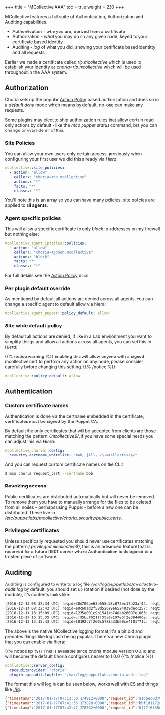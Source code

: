 +++
title = "MCollective AAA"
toc = true
weight = 220
+++

MCollective features a full suite of Authentication, Authorization and Auditing capabilities.

  * Authentication - _who_ you are, derived from a certificate
  * Authorization - _what_ you may do on any given node, keyed to your certificate based identity
  * Auditing - _log_ of what you did, showing your certificate based identitty and all requests

Earlier we made a certificate called _rip.mcollective_ which is used to establish your identity as _choria=rip.mcollective_ which will be used throughout in the AAA system.

## Authorization

Choria sets up the popular [Action Policy](https://github.com/puppetlabs/mcollective-actionpolicy-auth) based authorization and does so in a _default deny_ mode which means by default, no-one can make any requests.

Some plugins may elect to ship authorization rules that allow certain read only actions by default - like the _mco puppet status_ command, but you can change or override all of this.

### Site Policies

You can allow your own users only certain access, previously when configuring your first user we did this already via _Hiera_:

```yaml
mcollective::site_policies:
  - action: "allow"
    callers: "choria=rip.mcollective"
    actions: "*"
    facts: "*"
    classes: "*"
```

You'll note this is an array so you can have many policies, site policies are applied to **all agents**.

### Agent specific policies

This will allow a specific certificate to only _block_ ip addresses on my firewall but nothing else:

```yaml
mcollective_agent_iptables::policies:
  - action: "allow"
    callers: "choria=typhon.mcollective"
    actions: "block"
    facts: "*"
    classes: "*"
```

For full details see the [Action Policy](https://github.com/puppetlabs/mcollective-actionpolicy-auth) docs.

### Per plugin default override

As mentioned by default all actions are denied across all agents, you can change a specific agent to default allow via hiera:

```yaml
mcollective_agent_puppet::policy_default: allow
```

### Site wide default policy

By default all actions are denied, if like in a Lab environment you want to simplify things and allow all actions across all agents, you can set this in _Hiera_:

{{% notice warning %}}
Enabling this will allow anyone with a signed mcollective cert to perform any action on any node, please consider carefully before changing this setting.
{{% /notice %}}

```yaml
mcollective::policy_default: allow
```

## Authentication
### Custom certificate names

Authentication is done via the certname embedded in the certificate, certificates must be signed by the Puppet CA.

By default the only certificates that will be accepted from clients are those matching the pattern _/\.mcollective$/_, if you have some special needs you can adjust this via _Hiera_:

```yaml
mcollective_choria::config:
  security.certname_whitelist: "bob, jill, /\.mcollective$/"
```

And you can request custom certificate names on the CLI:

```bash
$ mco choria request_cert --certname bob
```

### Revoking access

Public certificates are distributed automatically but will never be removed.  To remove them you have to manually arrange for the files to be deleted from all nodes - perhaps using Puppet - before a new one can be distributed.  These live in */etc/puppetlabs/mcollective/choria_security/public_certs*.

### Privileged certificates

Unless specifically requested you should never use certificates matching the pattern _/\.privileged\.mcollective$/_, this is an advanced feature that is reserved for a future REST server where Authentication is delegated to a trusted piece of software.

## Auditing

Auditing is configured to write to a log file _/var/log/puppetlabs/mcollective-audit.log_ by default, you should set up rotation if desired (not done by the module), it's contents looks like:

```bash
[2016-12-13 08:32:34 UTC] reqid=30d706be63e555db8c073ec17a23af44: reqtime=1481617954 caller=choria=rip.mcollective@dev3.example.net agent=rpcutil action=ping data={:process_results=>true}
[2016-12-13 08:32:43 UTC] reqid=e0c60ad2f58d52699e6524039decc257: reqtime=1481617963 caller=choria=rip.mcollective@dev3.example.net agent=puppet action=status data={:process_results=>true}
[2016-12-13 13:15:09 UTC] reqid=1235e001c9b15414b748ab26607e1063: reqtime=1481634909 caller=choria=rip.mcollective@dev3.example.net agent=puppet action=status data={:process_results=>true}
[2016-12-13 13:15:35 UTC] reqid=cf95bc7621ff55a8a197e3f2e394406e: reqtime=1481634935 caller=choria=rip.mcollective@dev3.example.net agent=puppet action=status data={:process_results=>true}
[2016-12-13 13:15:43 UTC] reqid=18192c7f260c5788a33b60ce4f01771c: reqtime=1481634943 caller=choria=rip.mcollective@dev3.example.net agent=puppet action=status data={:process_results=>true}
```

The above is the native MCollective logging format, it's a bit old and predates things like logstash being popular.  There's a new Choria plugin that you can enable via Hiera:

{{% notice tip %}}
This is available since choria module version 0.0.16 and will become the default Choria configures nearer to 1.0.0
{{% /notice %}}

```yaml
mcollective::server_config:
  rpcauditprovider: "choria"
  plugin.rpcaudit.logfile: "/var/log/puppetlabs/choria-audit.log"
```

The format this will log in can be seen below, works well with ES and things like [./jq](https://stedolan.github.io/jq/).

```json
{"timestamp":"2017-01-07T07:13:30.174912+0000","request_id":"a1dbec0d79845644a5761e5969ec8ff2","request_time":1483773209,"caller":"choria=rip.mcollective","sender":"dev4.example.net","agent":"package","action":"status","data":{"package":"puppet-agent","version":null,"process_results":true}}
{"timestamp":"2017-01-07T07:41:36.173828+0000","request_id":"bbf1d1172abe5ea2a5a73ffcb436c5d1","request_time":1483774895,"caller":"choria=rip.mcollective","sender":"dev4.example.net","agent":"puppet","action":"disable","data":{"process_results":true}}
{"timestamp":"2017-01-07T07:42:47.278562+0000","request_id":"8f77f6f35e2358b0b697ad9b69f7f528","request_time":1483774967,"caller":"choria=rip.mcollective","sender":"dev4.example.net","agent":"puppet","action":"status","data":{"process_results":true}}
```
